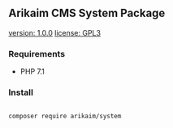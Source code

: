 ## Arikaim CMS System Package
[version: 1.0.0](https://img.shields.io/github/release/arikaim/system.svg)
[license: GPL3](https://img.shields.io/badge/License-GPLv3-blue.svg)


### Requirements 
  * PHP 7.1


### Install
```bash

composer require arikaim/system

```